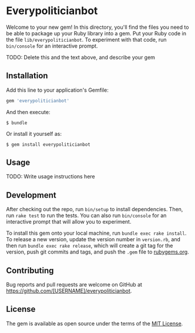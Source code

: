 # Everypoliticianbot

Welcome to your new gem! In this directory, you'll find the files you need to be able to package up your Ruby library into a gem. Put your Ruby code in the file `lib/everypoliticianbot`. To experiment with that code, run `bin/console` for an interactive prompt.

TODO: Delete this and the text above, and describe your gem

## Installation

Add this line to your application's Gemfile:

```ruby
gem 'everypoliticianbot'
```

And then execute:

    $ bundle

Or install it yourself as:

    $ gem install everypoliticianbot

## Usage

TODO: Write usage instructions here

## Development

After checking out the repo, run `bin/setup` to install dependencies. Then, run `rake test` to run the tests. You can also run `bin/console` for an interactive prompt that will allow you to experiment.

To install this gem onto your local machine, run `bundle exec rake install`. To release a new version, update the version number in `version.rb`, and then run `bundle exec rake release`, which will create a git tag for the version, push git commits and tags, and push the `.gem` file to [rubygems.org](https://rubygems.org).

## Contributing

Bug reports and pull requests are welcome on GitHub at https://github.com/[USERNAME]/everypoliticianbot.


## License

The gem is available as open source under the terms of the [MIT License](http://opensource.org/licenses/MIT).


